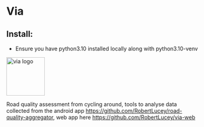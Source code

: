 # Via

## Install:
  - Ensure you have python3.10 installed locally along with python3.10-venv


<img src="/assets/logo.png" alt="via logo" style="height: 100px; width:100px;"/>

Road quality assessment from cycling around, tools to analyse data collected from the android app https://github.com/RobertLucey/road-quality-aggregator, web app here https://github.com/RobertLucey/via-web
